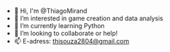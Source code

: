 - 👋 Hi, I'm @ThiagoMirand
- 👀 I’m interested in game creation and data analysis
- 🌱 I’m currently learning Python
- 💞️ I’m looking to collaborate or help! 
- 📫 E-adress: thisouza2804@gmail.com
